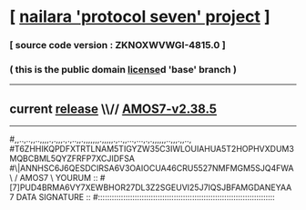 
# [ [nailara 'protocol seven' project](http://nailara.network/) ]

### [ source code version : ZKNOXWVWGI-4815.0 ]

### ( this is the public domain [license](../license)d 'base' branch )
---
## current [release](https://github.com/nailara-technologies/protocol-7/releases) \\\\// [AMOS7-v2.38.5](https://github.com/nailara-technologies/protocol-7/releases/tag/AMOS7-v2.38.5)
---

#,,..,..,,..,,,,.,.,,,.,.,..,,.,,,,,,,.,,,,,.,..,,...,...,.,.,,,,,,..,,,.,,..,
#T6ZHHIKQPDFXTRTLNAM5TIGYZW35C3IWLOUIAHUA5T2HOPHVXDUM3MQBCBML5QYZFRFP7XCJIDFSA
#\\\|ANNHSC6J6QESDCIRSA6V3OAIOCUA46CRU5527NMFMGM5SJQ4FWA \ / AMOS7 \ YOURUM ::
#\[7]PUD4BRMA6VY7XEWBHOR27DL3Z2SGEUVI25J7IQSJBFAMGDANEYAA 7  DATA SIGNATURE ::
#:::::::::::::::::::::::::::::::::::::::::::::::::::::::::::::::::::::::::::::
